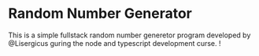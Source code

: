 # Random Number Generator

This is a simple fullstack random number generetor
program developed by @Lisergicus guring the
node and typescript development curse.
!
